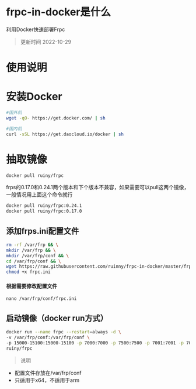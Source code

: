 # frpc-in-docker是什么
利用Docker快速部署Frpc

> 更新时间 2022-10-29

# 使用说明

# 安装Docker
```bash
#国外机
wget -qO- https://get.docker.com/ | sh 

#国内机
curl -sSL https://get.daocloud.io/docker | sh 
```


# 抽取镜像
```bash
docker pull ruiny/frpc
```

frps的0.17.0和0.24.1两个版本和下个版本不兼容，如果需要可以pull这两个镜像，一般情况用上面这个命令就行
```bash
docker pull ruiny/frpc:0.24.1
docker pull ruiny/frpc:0.17.0
```

## 添加frps.ini配置文件
```bash
rm -rf /var/frp && \
mkdir /var/frp && \
mkdir /var/frp/conf && \
cd /var/frp/conf && \
wget https://raw.githubusercontent.com/ruinny/frpc-in-docker/master/frpc.ini && \
chmod +x frpc.ini
```

#### 根据需要修改配置文件
`nano /var/frp/conf/frpc.ini` 


## 启动镜像（docker run方式）
```bash
docker run --name frpc --restart=always -d \
-v /var/frp/conf:/var/frp/conf \
-p 15000-15100:15000-15100 -p 7000:7000 -p 7500:7500 -p 7001:7001 -p 7080:80 -p 7443:443 \
ruiny/frpc
```

> 说明
 - 配置文件存放在/var/frp/conf
 - 只适用于x64，不适用于arm

